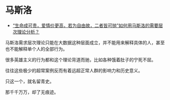 # 马斯洛

- [“生命成可贵，爱情价更高，若为自由故，二者皆可抛”如何用马斯洛的需要层次理论分析？](https://www.zhihu.com/question/434144360/answer/1628330849)


马斯洛需求层次理论只能在大数据这种层面成立，并不能用来解释具体的人，甚至也不能解释单个人的全部行为。

很多英雄主义的行为都和这个理论背道而驰，比如各种饿着肚子的宁死不屈。

往往这些极少的超常案例反而有着远超正常人群的影响力和历史意义。

只这一个，就名留青史。

那千千万万，却了无痕迹。

